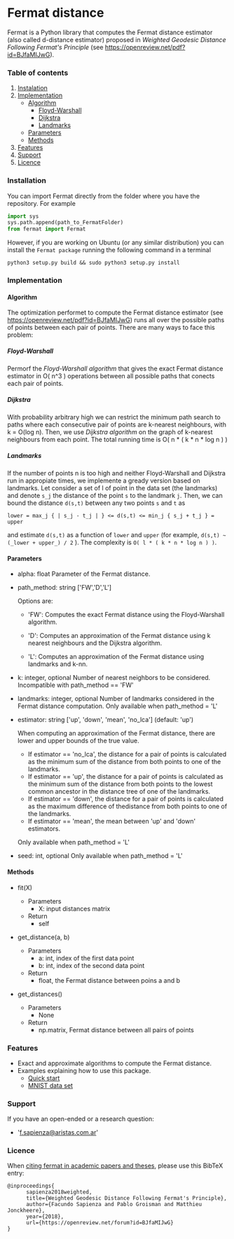 # Fermat distance

Fermat is a Python library that computes the Fermat distance estimator (also called d-distance estimator) proposed in _Weighted Geodesic Distance Following Fermat's Principle_ (see https://openreview.net/pdf?id=BJfaMIJwG).

### Table of contents

1. [Instalation](#instalation)
2. [Implementation](#implementation)
   * [Algorithm](#algorithm)
     - [Floyd-Warshall](#floyd-warshall)
     - [Dijkstra](#dijkstra)
     - [Landmarks](#landmarks)
   * [Parameters](#parameters)
   * [Methods](#methods)
3. [Features](#features)
4. [Support](#support)
5. [Licence](#licence)
  

### Installation

You can import Fermat directly from the folder where you have the repository. For example

```python
import sys
sys.path.append(path_to_FermatFolder)
from fermat import Fermat
```

However, if you are working on Ubuntu (or any similar distribution) you can install the `Fermat package` running the following command in a terminal 

`python3 setup.py build && sudo python3 setup.py install`


### Implementation

#### Algorithm

The optimization performet to compute the Fermat distance estimator (see https://openreview.net/pdf?id=BJfaMIJwG) runs all over the possible paths of points between each pair of points. There are many ways to face this problem:

##### Floyd-Warshall

Permorf the _Floyd-Warshall algorithm_ that gives the exact Fermat distance estimator in O( n^3 ) operations between all possible paths that conects each pair of points.

##### Dijkstra
   
With probability arbitrary high we can restrict the minimum path search to paths where each consecutive pair of points are k-nearest neighbours, with k = O(log n). Then, we use _Dijkstra algorithm_ on the graph of k-nearest neighbours from each point. The total running time is O( n * ( k * n * log n ) )

##### Landmarks

If the number of points n is too high and neither Floyd-Warshall and Dijkstra run in appropiate times, we implemente a gready version based on landmarks. Let consider a set of l of point in the data set (the landmarks) and denote `s_j` the distance of the point `s` to the landmark `j`. Then, we can bound the distance `d(s,t)` between any two points `s` and `t` as

`lower = max_j { | s_j - t_j | } <= d(s,t) <= min_j { s_j + t_j } = upper`

and estimate `d(s,t)` as a function of `lower` and `upper` (for example, `d(s,t) ~ (_lower + upper_) / 2` ). The complexity is `O( l * ( k * n * log n ) )`.


#### Parameters

  - alpha: float
      Parameter of the Fermat distance.

  - path_method: string ['FW','D','L']

      Options are:

      - 'FW': Computes the exact Fermat distance using the Floyd-Warshall algorithm. 

      - 'D': Computes an approximation of the Fermat distance using k nearest neighbours and the
                       Dijkstra algorithm. 

      - 'L': Computes an approximation of the Fermat distance using landmarks and k-nn.

  - k: integer, optional
      Number of nearest neighbors to be considered.
      Incompatible with path_method == 'FW'

  - landmarks: integer, optional
      Number of landmarks considered in the Fermat distance computation.
      Only available when path_method = 'L'

  - estimator: string ['up', 'down', 'mean', 'no_lca'] (default: 'up')

      When computing an approximation of the Fermat distance, there are lower and upper bounds of the true value.
      - If estimator == 'no_lca', the distance for a pair of points is calculated as the minimum sum of the distance from both points to one of the landmarks.
      - If estimator == 'up', the distance for a pair of points is calculated as the minimum sum of the distance from both points to the lowest common ancestor in the distance tree of one of the landmarks.
      - If estimator == 'down', the distance for a pair of points is calculated as the maximum difference of thedistance from both points to one of the landmarks.
      - If estimator == 'mean', the  mean between 'up' and 'down' estimators.

      Only available when path_method = 'L'

  - seed: int, optional
      Only available when path_method = 'L'

#### Methods

  - fit(X)
    - Parameters
      - X: input distances matrix
    - Return
      - self

  - get_distance(a, b)
    - Parameters
      - a: int, index of the first data point
      - b: int, index of the second data point
    - Return
      - float, the Fermat distance between poins a and b
      
  - get_distances()
    - Parameters
      - None
    - Return
      - np.matrix, Fermat distance between all pairs of points


### Features

- Exact and approximate algorithms to compute the Fermat distance.
- Examples explaining how to use this package.
    * [Quick start] 
    * [MNIST data set]

### Support

If you have an open-ended or a research question:
-  'f.sapienza@aristas.com.ar'

### Licence

When [citing fermat in academic papers and theses], please use this
BibTeX entry:

    @inproceedings{
          sapienza2018weighted,
          title={Weighted Geodesic Distance Following Fermat's Principle},
          author={Facundo Sapienza and Pablo Groisman and Matthieu Jonckheere},
          year={2018},
          url={https://openreview.net/forum?id=BJfaMIJwG}
    }

[Quick start]:https://github.com/facusapienza21/Fermat-distance/tree/master/examples
[citing fermat in academic papers and theses]:https://scholar.google.com/citations?user=yWj-T4oAAAAJ&hl=en#d=gs_md_cita-d&p=&u=%2Fcitations%3Fview_op%3Dview_citation%26hl%3Den%26user%3DyWj-T4oAAAAJ%26citation_for_view%3DyWj-T4oAAAAJ%3Au5HHmVD_uO8C%26tzom%3D180
[MNIST data set]: https://github.com/facusapienza21/Fermat-distance/blob/master/examples/MNIST_example.ipynb
